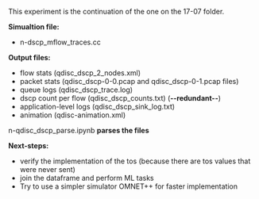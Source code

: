 This experiment is the continuation of the one on the 17-07 folder.


**Simualtion file:**

- n-dscp_mflow_traces.cc

  
**Output files:**
- flow stats             (qdisc_dscp_2_nodes.xml)
- packet stats           (qdisc_dscp-0-0.pcap and qdisc_dscp-0-1.pcap files)
- queue logs             (qdisc_dscp_trace.log)
- dscp count per flow     (qdisc_dscp_counts.txt)  (**--redundant--**)
- application-level logs (qdisc_dscp_sink_log.txt)
- animation               (qdisc-animation.xml)

n-qdisc_dscp_parse.ipynb **parses the files**

**Next-steps:**

- verify the implementation of the tos (because there are tos values that were never sent)
- join the dataframe and perform ML tasks
- Try to use a simpler simulator OMNET++ for faster implementation
